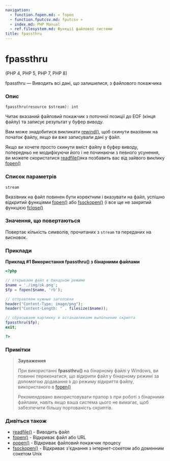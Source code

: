 ```yaml
---
navigation:
  - function.fopen.md: « fopen
  - function.fputcsv.md: fputcsv »
  - index.md: PHP Manual
  - ref.filesystem.md: Функції файлової системи
title: fpassthru
---
```

# fpassthru

(PHP 4, PHP 5, PHP 7, PHP 8)

fpassthru — Виводить всі дані, що залишилися, з файлового покажчика

### Опис

```methodsynopsis
fpassthru(resource $stream): int
```

Читає вказаний файловий покажчик з поточної позиції до EOF (кінця файлу) та записує результат у буфер виводу.

Вам може знадобитися викликати [rewind()](function.rewind.md), щоб скинути вказівник на початок файлу, якщо ви вже записували дані у файл.

Якщо ви хочете просто скинути вміст файлу в буфер виводу, попередньо не модифікуючи його і не починаючи з певного усунення, ви можете скористатися [readfile()](function.readfile.md)яка позбавить вас від зайвого виклику [fopen()](function.fopen.md)

### Список параметрів

`stream`

Вказівник на файл повинен бути коректним і вказувати на файл, успішно відкритий функціями [fopen()](function.fopen.md) або [fsockopen()](function.fsockopen.md) (і все ще не закритий функцією [fclose()](function.fclose.md)

### Значення, що повертаються

Повертає кількість символів, прочитаних з `stream` та переданих на висновок.

### Приклади

**Приклад #1 Використання **fpassthru()** з бінарними файлами**

```php
<?php

// открываем файл в бинарном режиме
$name = './img/ok.png';
$fp = fopen($name, 'rb');

// отправляем нужные заголовки
header("Content-Type: image/png");
header("Content-Length: " . filesize($name));

// сбрасываем картинку и останавливаем выполнение скрипта
fpassthru($fp);
exit;

?>
```

### Примітки

> **Зауваження**
> 
> При використанні **fpassthru()** на бінарному файлі у Windows, ви повинні переконатися, що відкрили файл у бінарному режимі за допомогою додавання `b` до режиму відкриття файлу, використаного в [fopen()](function.fopen.md)
> 
> Рекомендовано використовувати прапор `b` при роботі з бінарними файлами, навіть якщо ваша система цього не вимагає, щоб забезпечити більшу портованість скриптів.

### Дивіться також

-   [readfile()](function.readfile.md) - Виводить файл
-   [fopen()](function.fopen.md) - Відкриває файл або URL
-   [popen()](function.popen.md) - Відкриває файловий покажчик процесу
-   [fsockopen()](function.fsockopen.md) - Відкриває з'єднання з інтернет-сокетом або доменним сокетом Unix
